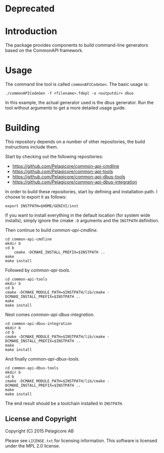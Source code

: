# Deprecated

# Introduction

The package provides components to build command-line generators based on the CommonAPI framework.

# Usage

The command line tool is called `commonAPICodeGen`. The basic usage is:

```
./commonAPICodeGen -f <filename>.fdepl -o <outputdir> dbus
```

In this example, the actual generator used is the dbus generator. Run the tool without arguments to get a more detailed usage guide.


# Building

This repository depends on a number of other repositories, the build instructions include them.

Start by checking out the following repositories:

- https://github.com/Pelagicore/common-api-cmdline
- https://github.com/Pelagicore/common-api-tools
- https://github.com/Pelagicore/common-api-dbus-tools
- https://github.com/Pelagicore/common-api-dbus-integration

In order to build these repositories, start by defining and installation path. I choose to export it as follows:

```
export INSTPATH=$HOME/GENIVI/inst
```

If you want to install everything in the default location (for system wide installs), simply ignore the cmake `-D` arguments and the `INSTPATH` definition.

Then continue to build _common-api-cmdline_.

```
cd common-api-cmdline
mkdir b
cd b
    cmake -DCMAKE_INSTALL_PREFIX=$INSTPATH ..
make
make install
```
Followed by _common-api-tools_.

```
cd common-api-tools
mkdir b
cd b
cmake -DCMAKE_MODULE_PATH=$INSTPATH/lib/cmake -DCMAKE_INSTALL_PREFIX=$INSTPATH ..
make
make install
```

Next comes _common-api-dbus-integration_.

```
cd common-api-dbus-integration
mkdir b
cd b
cmake -DCMAKE_MODULE_PATH=$INSTPATH/lib/cmake -DCMAKE_INSTALL_PREFIX=$INSTPATH ..
make
make install
```

And finally _common-api-dbus-tools_.

```
cd common-api-dbus-tools
mkdir b
cd b
cmake -DCMAKE_MODULE_PATH=$INSTPATH/lib/cmake -DCMAKE_INSTALL_PREFIX=$INSTPATH ..
make
make install
```

The end result should be a toolchain installed in `INSTPATH`.

## License and Copyright

Copyright (C) 2015 Pelagicore AB

Please see `LICENSE.txt` for licensing information. This software is licensed under the MPL 2.0 license.
